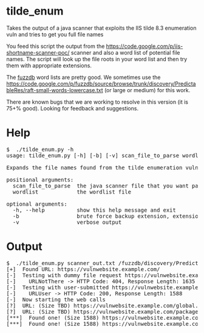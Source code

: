 tilde_enum
==========

Takes the output of a java scanner that exploits the IIS tilde 8.3 enumeration vuln and tries to get you full file names

You feed this script the output from the https://code.google.com/p/iis-shortname-scanner-poc/ scanner and also a word list of potential file names. The script will look up the file roots in your word list and then try them with appropriate extensions.

The [fuzzdb](https://code.google.com/p/fuzzdb/) word lists are pretty good. We sometimes use the https://code.google.com/p/fuzzdb/source/browse/trunk/discovery/PredictableRes/raft-small-words-lowercase.txt (or large or medium) for this work.

There are known bugs that we are working to resolve in this version (it is 75+% good). Looking for feedback and suggestions.


Help
====
<pre>$  ./tilde_enum.py -h
usage: tilde_enum.py [-h] [-b] [-v] scan_file_to_parse wordlist

Expands the file names found from the tilde enumeration vuln

positional arguments:
  scan_file_to_parse  the java scanner file that you want parsed
  wordlist            the wordlist file

optional arguments:
  -h, --help          show this help message and exit
  -b                  brute force backup extension, extensions
  -v                  verbose output
</pre>


Output
======
<pre>
$  ./tilde_enum.py scanner_out.txt /fuzzdb/discovery/PredictableRes/raft-small-words-lowercase.txt 
[+]  Found URL: https://vulnwebsite.example.com/
[-]  Testing with dummy file request https://vulnwebsite.example.com/Vv4c9T3sfc.htm
[-]	   URLNotThere -> HTTP Code: 404, Response Length: 1635
[-]  Testing with user-submitted https://vulnwebsite.example.com/
[-]	   URLUser -> HTTP Code: 200, Response Length: 1588
[-]  Now starting the web calls
[?]  URL: (Size TBD) https://vulnwebsite.example.com/global.asax with Response: HTTP Error 403: Forbidden
[?]  URL: (Size TBD) https://vulnwebsite.example.com/packages.config with Response: HTTP Error 403: Forbidden 
[***]  Found one! (Size 1588) https://vulnwebsite.example.com/parameters.xml
[***]  Found one! (Size 1588) https://vulnwebsite.example.com/systeminfo.xml
</pre>
